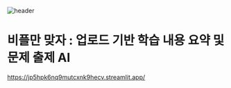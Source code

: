 ![header](https://capsule-render.vercel.app/api?type=wave&color=auto&height=300§ion=header&text=B+%20render&fontSize=90)

# 비플만 맞자 : 업로드 기반 학습 내용 요약 및 문제 출제 AI

https://jp5hpk6nq9mutcxnk9hecv.streamlit.app/

